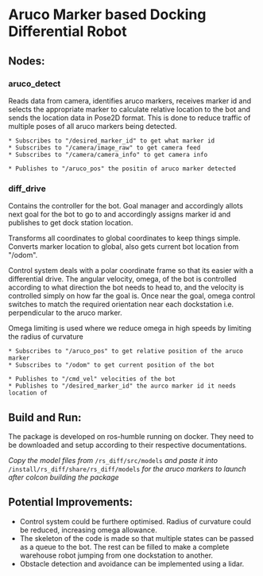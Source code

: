 # Aruco Marker based Docking Differential Robot

## Nodes:

### aruco_detect
Reads data from camera, identifies aruco markers, receives marker id and selects the appropriate marker to calculate relative location to the bot and sends the location data in Pose2D format. This is done to reduce traffic of multiple poses of all aruco markers being detected.
    
    * Subscribes to "/desired_marker_id" to get what marker id 
    * Subscribes to "/camera/image_raw" to get camera feed
    * Subscribes to "/camera/camera_info" to get camera info
    
    * Publishes to "/aruco_pos" the positin of aruco marker detected

### diff_drive
Contains the controller for the bot. Goal manager and accordingly allots next goal for the bot to go to and accordingly assigns marker id and publishes to get dock station location. 

Transforms all coordinates to global coordinates to keep things simple. Converts marker location to global, also gets current bot location from "/odom". 

Control system deals with a polar coordinate frame so that its easier with a differential drive. The angular velocity, omega, of the bot is controlled according to what direction the bot needs to head to, and the velocity is controlled simply on how far the goal is. Once near the goal, omega control switches to match the required orientation near each dockstation i.e. perpendicular to the aruco marker. 

Omega limiting is used where we reduce omega in high speeds by limiting the radius of curvature

    * Subscribes to "/aruco_pos" to get relative position of the aruco marker
    * Subscribes to "/odom" to get current position of the bot
    
    * Publishes to "/cmd_vel" velocities of the bot
    * Publishes to "/desired_marker_id" the aurco marker id it needs location of

## Build and Run:

The package is developed on ros-humble running on docker. They need to be downloaded and setup according to their respective documentations.

*Copy the model files from* `/rs_diff/src/models` *and paste it into* `/install/rs_diff/share/rs_diff/models` *for the aruco markers to launch after colcon building the package*

## Potential Improvements:

* Control system could be furthere optimised. Radius of curvature could be reduced, increasing omega allowance.
* The skeleton of the code is made so that multiple states can be passed as a queue to the bot. The rest can be filled to make a complete warehouse robot jumping from one dockstation to another.
* Obstacle detection and avoidance can be implemented using a lidar.